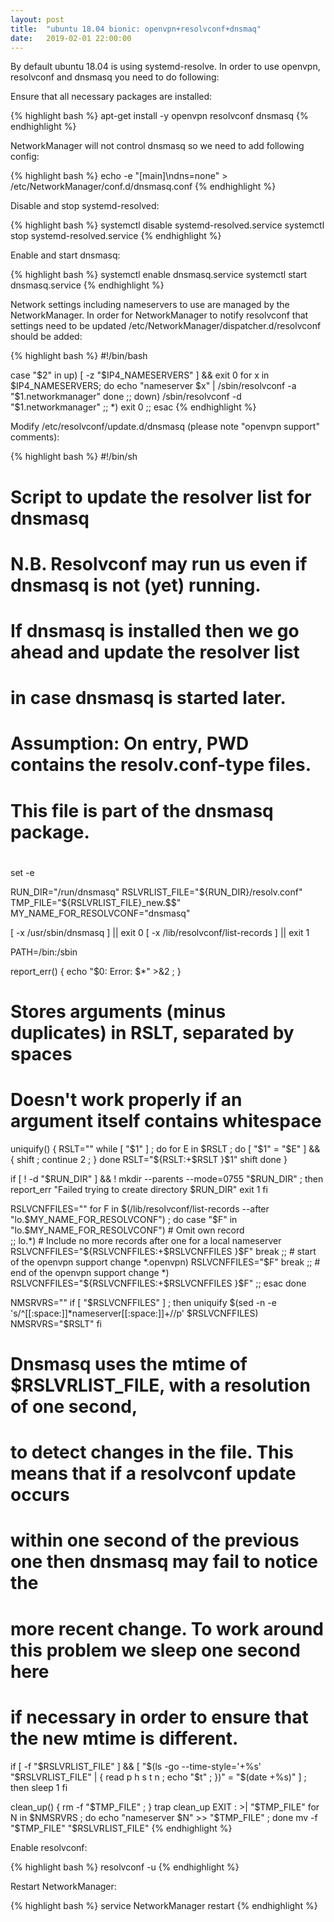 ```yaml
---
layout: post
title:  "ubuntu 18.04 bionic: openvpn+resolvconf+dnsmaq"
date:   2019-02-01 22:00:00
---
```


By default ubuntu 18.04 is using systemd-resolve. In order to use openvpn, resolvconf and dnsmasq you need to do following:

Ensure that all necessary packages are installed:

{% highlight bash %}
apt-get install -y openvpn resolvconf dnsmasq
{% endhighlight %}

NetworkManager will not control dnsmasq so we need to add following config:

{% highlight bash %}
echo -e "[main]\ndns=none" > /etc/NetworkManager/conf.d/dnsmasq.conf
{% endhighlight %}

Disable and stop systemd-resolved:

{% highlight bash %}
systemctl disable systemd-resolved.service
systemctl stop systemd-resolved.service
{% endhighlight %}

Enable and start dnsmasq:

{% highlight bash %}
systemctl enable dnsmasq.service
systemctl start dnsmasq.service
{% endhighlight %}

Network settings including nameservers to use are managed by the NetworkManager. In order for NetworkManager to notify
resolvconf that settings need to be updated /etc/NetworkManager/dispatcher.d/resolvconf should be added:

{% highlight bash %}
#!/bin/bash

case "$2" in
  up)
    [ -z "$IP4_NAMESERVERS" ] && exit 0
    for x in $IP4_NAMESERVERS; do
        echo "nameserver $x" | /sbin/resolvconf -a "$1.networkmanager"
    done
    ;;
  down)
        /sbin/resolvconf -d "$1.networkmanager"
    ;;
  *) exit 0 ;;
esac
{% endhighlight %}

Modify /etc/resolvconf/update.d/dnsmasq (please note "openvpn support" comments):

{% highlight bash %}
#!/bin/sh
#
# Script to update the resolver list for dnsmasq
#
# N.B. Resolvconf may run us even if dnsmasq is not (yet) running.
# If dnsmasq is installed then we go ahead and update the resolver list
# in case dnsmasq is started later.
#
# Assumption: On entry, PWD contains the resolv.conf-type files.
#
# This file is part of the dnsmasq package.
#

set -e

RUN_DIR="/run/dnsmasq"
RSLVRLIST_FILE="${RUN_DIR}/resolv.conf"
TMP_FILE="${RSLVRLIST_FILE}_new.$$"
MY_NAME_FOR_RESOLVCONF="dnsmasq"

[ -x /usr/sbin/dnsmasq ] || exit 0
[ -x /lib/resolvconf/list-records ] || exit 1

PATH=/bin:/sbin

report_err() { echo "$0: Error: $*" >&2 ; }

# Stores arguments (minus duplicates) in RSLT, separated by spaces
# Doesn't work properly if an argument itself contains whitespace
uniquify()
{
	RSLT=""
	while [ "$1" ] ; do
		for E in $RSLT ; do
			[ "$1" = "$E" ] && { shift ; continue 2 ; }
		done
		RSLT="${RSLT:+$RSLT }$1"
		shift
	done
}

if [ ! -d "$RUN_DIR" ] && ! mkdir --parents --mode=0755 "$RUN_DIR" ; then
	report_err "Failed trying to create directory $RUN_DIR"
	exit 1
fi

RSLVCNFFILES=""
for F in $(/lib/resolvconf/list-records --after "lo.$MY_NAME_FOR_RESOLVCONF") ; do
	case "$F" in
	    "lo.$MY_NAME_FOR_RESOLVCONF")
		# Omit own record	 
		;;
	    lo.*)
		# Include no more records after one for a local nameserver
		RSLVCNFFILES="${RSLVCNFFILES:+$RSLVCNFFILES }$F"
		break
		;;
          # start of the openvpn support change
	  *.openvpn)
		RSLVCNFFILES="$F"
		break
		;;
          # end of the openvpn support change
	  *)
		RSLVCNFFILES="${RSLVCNFFILES:+$RSLVCNFFILES }$F"
		;;
	esac
done

NMSRVRS=""
if [ "$RSLVCNFFILES" ] ; then
	uniquify $(sed -n -e 's/^[[:space:]]*nameserver[[:space:]]\+//p' $RSLVCNFFILES)
	NMSRVRS="$RSLT"
fi

# Dnsmasq uses the mtime of $RSLVRLIST_FILE, with a resolution of one second,
# to detect changes in the file. This means that if a resolvconf update occurs
# within one second of the previous one then dnsmasq may fail to notice the
# more recent change. To work around this problem we sleep one second here
# if necessary in order to ensure that the new mtime is different.
if [ -f "$RSLVRLIST_FILE" ] && [ "$(ls -go --time-style='+%s' "$RSLVRLIST_FILE" | { read p h s t n ; echo "$t" ; })" = "$(date +%s)" ] ; then
	sleep 1
fi

clean_up() { rm -f "$TMP_FILE" ; }
trap clean_up EXIT
: >| "$TMP_FILE"
for N in $NMSRVRS ; do echo "nameserver $N" >> "$TMP_FILE" ; done
mv -f "$TMP_FILE" "$RSLVRLIST_FILE"
{% endhighlight %}

Enable resolvconf:

{% highlight bash %}
resolvconf -u
{% endhighlight %}

Restart NetworkManager:

{% highlight bash %}
service NetworkManager restart
{% endhighlight %}
